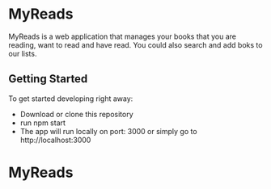 # MyReads 

MyReads is a web application  that manages your books that you are reading, want to read and have read. You could also search and add boks to our lists.

## Getting Started

To get started developing right away:
* Download or clone this repository
* run npm start
* The app will run locally on port: 3000 or simply go to http://localhost:3000

# MyReads

